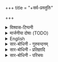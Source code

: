 +++
title = "+सर्व-प्रस्तुतिः"

+++

<details><summary>विश्वास-टिप्पनी</summary>

अत्र श्रुतिर् नोदाहृतैव मूले -  
सम्प्रदाये प्रविष्टानां स्त्री-शूद्राणाम् अप्य् अधिकारोऽत्रास्तीत्य् अतः।  
किञ्च सारबोधिनी-व्याख्याने श्रुतय उदाहृताः (मूले तत्र तत्र "आदि"-शब्देन सूचिता इति)।
</details>

<details><summary>मार्जनीया दोषाः (TODO)</summary>

ऩकारस्य नकारो वर्तते मूले बहुत्र १-९ अधिकारेषु।  
एवं सारबोधिन्याम् ५-९ अधिकारेषु। 

स्पानीयो ऽनुवादो बहुत्र न कृतः - यन्त्रसहकृतेन भाषाभिज्ञेन कार्यम्।  

राजगोपालानुवादे क्वचिद् विपरीतार्थाः प्रतिपादिता अस्माभिर् मार्जिताः - तत्र तत्र ~~मार्जनरेखा~~ स्थापिता।
</details>



<details><summary>English</summary>

Translated into English with Introduction and Notes by M. R. Rajagopala Ayyaṅgār, M. A. (Formerly of the Madras Educational Service)  
Published by: Agnihothram Rāmanuja Thathachariar,  
Kumbakonam.

Archive [link](https://archive.org/details/in.ernet.dli.2015.92385).
</details>

<details><summary>सार-बोधिनी - गुरुवन्दनम्</summary>

॥ श्रीः ॥   
श्रीमते हयग्रीवाय नमः ॥  
श्रीमते लक्ष्मीनृसिंहपरब्रह्मणे नमः ॥  
श्रीमते प्रणतार्तिहरवरदपरब्रह्मणे नमः ॥   

श्रीमल्-लक्ष्मी-नृसिंहे कटुतर-निनद-त्रस्त-विश्वाण्ड उग्रे  
वीरे दैत्येन्द्र-वक्षो-विदलनमुदिते भीषणे विष्णु-सञ्ज्ञे ।  
**भूयाद् भक्तिः** परा मे **ज्वलति** सकल-वित्-सार्व-भौमे ऽतिभद्रे   
पत्यौ सर्वस्य मृत्योर् मृति-कृति विनतानन्द+++(→पक्षे वैनतेयो मालोलविग्रहमूलस्थः)+++-कन्दे मुकुन्दे ॥१॥  

**वन्दे** नृसिंह-जायाम्  
अनादि-मायाम् अपोहितुं हेयाम् +++(→मायाम्)+++ ।  
सुललित-सुन्दर-कायां  
सुरेन्द्र-गेयां सुरर्षिभिर् **ध्येयाम्** ॥२॥  

वन्दे सूत्रवती-नाथं  
विष्वक्सेनम् अहर्निशम् ।  
यद्-वेत्र-चलनाद् विघ्ना  
**विद्रवन्ति** दिशो दश ॥ ३ ॥  

विचित्रां भगवद् **भक्तिं**  
रूपिणीं रस-वाहिनीम् ।  
**वन्दे** वाग्-अ-परिच्छेद्यां  
वकुला-भरणाभिधाम् ॥ ४ ॥  

नाथ-यामुन-योगीन्द्र-  
सूक्तीर् हृदि **विभावये** ।  
यद्-उपज्ञं यतीन्द्रस्य  
ज्ञानं निस्सीम-वैभवम् ॥ ५ ॥  

**वन्दे** यतीन्द्रम् अनिशं  
यत्-सूक्त्य्--अ-मृत-वाहिनी ।  
संसार-सर्प-सन्दष्ट–  
जीव-जीवातुर् अद्भुता ॥ ६ ॥  

वेदान्त-सूरि-चरणौ  
**वन्दिषीय** मुहुर्महुः ।  
यद्-ध्यान-लेशतस् सार-  
शास्त्र-भावो मम **स्फुटः** ॥ ७ ॥  

कालेऽस्मिन् श्री-नृ-सिंहस् स्व-पद-कमल-संसेवन-ध्यान-पूजा-  
योग्यान् अन्यान् **अ-दृष्ट्वा** रघुवर-नयतस् **स्वार्चनायाविर् आसीत्** ।  
आदि-श्रीवण्-शठ-द्विड्--यति-तनुर् इति यस् सम्यग् **उत्प्रेक्षितोऽभूत्**   
**जीयात्** सोऽयं नृ-कण्ठी-रव-पद-**परिचर्यैक-सन्तुष्ट**-चित्तः ॥८॥  

स्तुति-**पुलकाङ्कित**-गात्रं  
+++(स्तुति←)+++नृहरेर् बाष्पाम्बुना **लसन्**-नेत्रम् ।  
**वन्दे** शठ-रिपु-रामा-  
वरज-मुनीन्द्रं मदीय-कुल-नाथम् ॥९॥  

**दान-विनिर्जित**-कल्पं+++(→वृक्षं)+++  
दयालुम् अनघं दमादि-गुण-पूर्णम् ।  
श्री-रङ्ग-नाथ-योगि-  
प्रवरम् अहं **भावये** गुरूत्तंसम् ॥१०॥  

वीर-रघ्व्-ईट्-छठा-राति-  
योगिराजं **भजे** ऽनिशम् ।  
ज्ञानानुष्ठान-वैराग्य-  
वारिधिं मम शेवधिम्+++(=सम्पत्)+++ ॥११॥  

यो ऽसाव् आचार्य-भक्तौ मधुर-कविर् इति **प्रोच्यते** सर्वलोकैः   
विष्णोर् भक्तौ तथा यं **कथयति** जनता कारि+++(←शठारिपिता)+++-सूनोस् समानम् ।  
श्रीभाष्यादि-प्रचारे यति-पतिर् इति यं **मेनिरे** पण्डिताग्र्याः   
सो ऽयं **जेजीयतां** श्री-नर-हरि-शठ-जिद्-योगि-राजो दयालुः ॥१२॥  

लक्ष्मी-नृ-हरि-शठ-द्विड्-  
यति-पति-चरणौ **व्रजामि शरणम्** अहम् ।  
यत्-**परिचरणाद् आत्तो**  
ब्रह्मानुभवोऽप्य् अहो मयाऽत्रैव ॥१३॥   

काञ्चन-कृष्णाभिख्यां  
करुणाम् इव रूपिणीं क्षमा-मुख्याम् ।  
अपि+++(←अतः)+++ सञ्चरणवतीं मे  
प्रपत्तिविद्यां **भजे** सदा हृद्याम् ॥१४॥  
</details>


<details><summary>सार-बोधिनी - प्रतिज्ञादि</summary>

एवं श्रीनृहरेः पदाम्बु-ज-युगं **ध्यात्वा**, गुरूणां ततिं   
**नत्वा**, तत्र च वेद-मौलि-गुरु-राट्-पादाम्बु-जे **न्यस्त**-धीः ।  
श्री-रङ्गादि-शठारि-योगि--नृ-पतिर् व्याख्यां रहस्य-त्रयी-  
सारस्य **+आतनुते** गिरा सरलया सारार्थ-सम्बोधिनीम् ॥१५॥  

क्वाहं मन्दमतिः क्व चातिगहना वेदान्त-सूरेर् गिरो  
**जानन्न्** एवम् अहं धिया चपलया **व्याख्यातुम् इच्छामि** ताः ।  
**क्षन्तव्यं** मम साहसं बुधवरैर्, **नोपेक्षणीया** कृतिस्  
त्व् एषा चाढ्य-वरैर् इवाल्प-कणिका कामं गुणैक-स्पृहैः ॥१६॥  

व्याख्यान-पञ्चकानुक्तो  
**न** कोप्य् अर्थो **ऽस्ति** यद्य् अपि ।  
तथापि **क्रियते** व्याख्या  
वाचां मम **विशुद्धये** ॥१७॥+++(4)+++  

अन्योक्तार्थस्य **कथनं**  
दोषो यद्य् अत्र **मन्यते** ।  
आद्येतरस्मिन् व्याख्याने  
सर्वत्रायं **दुर्-उद्धरः** ॥१८॥ +++(5)+++ 

+++(तेषु पञ्चसु)+++ क्वचित् किञ्चिद् विशेषेण  
**तत्राश्वासो मतस्** तव ।  
अत्रापि स भवेद् एव  
ततस् **सार्थो ममोद्यमः** ॥१९॥  

श्री-नृसिंह-शठाराति-  
योगिनो नृहरेर् अपि ।  
**आज्ञयाऽत्र प्रवृत्तस्य**  
**को** वा **भारो** भवेन् मम ॥२०॥+++(5)+++   

लक्ष्मी-नृहरिर् एवैतद्-  
व्याख्यां स्वप्रीतये स्वयम् ।  
लेखिनी-स्थान-भूतेन  
मया **लिखति** सादरम् ॥२१॥  +++(5)+++
</details>

<details><summary>सार-बोधिनी - परिचयः</summary>

श्रियःपतियाय्, अखिल-हेयप्रत्यनीक-कल्याणैकतानऩाय्,  
परम-कारुणिकऩ् आय्प् पोन्द नारायणऩ् 

> "सॆऩ्ऱु सॆऩ्ऱागिलुङ् गण्डु  
> सऩ्मम् कऴिप्पाऩ् ऎण्णि ऒऩ्ऱिय् ऒऩ्ऱिय् उलगम् पडैत्ताऩ्" 

ऎऩ्गिऱबडिये  

> ऒरु कल्बत्तिऱ्कु ऒरु जीवऩ् आवदु  
तम्मै उळ्ळ बडि कण्डु  
उज्जीविक्कक् कडवऩ् +++(5)+++ 

ऎऩ्गिऱ ऎण्णत्ताले  
अडिक्क् अडि जगत्तै **सृष्टि सॆय्दु**  

‘यो ब्रह्माणं’ ऎऩ्गिऱ बडिये  
ब्रह्मावुक्कु अडियिलेये  
वेदोपदेशादिगळैप् पण्णियुम्,  
पिऩ्बु तत्-तद्-अवसरङ्गळिल्  
सनकादिगळैक् कॊण्डु  
निवृत्ति-धर्मङ्गळैप् **प्रवर्त्तिप्पित्तुम्**,  
नारायण-गीताचार्य-रूपेण ताऩे **वॆळि निऩ्ऱु**  
**ज्ञानोपदेशङ्गळैच् चॆय्दुम्**,  
इक्-कलि-युगं वन्दवाऱे,  
अधिकारि-दौर्लभ्यत्ताले  
ताम् प्रवर्त्तिप्पित्त कर्म-ज्ञान-भक्तियोग-प्रतिपादक-शास्त्र-**भागङ्गळ् पयऩ् पडामल्** पोऩमैयैक्+++(=??)+++ **गणिसित्तु**  
‘द्वापरस्य युगस्यान्ते आदौ कलियुगस्य च’ ऎऩ्गिऱबडि  
प्रपत्ति-प्रधानमाऩ श्रीपाञ्चरात्रशास्त्रत्तै **प्रवर्तिप्पित्तु**,  

अदुवुम् विस्तृतमाय् विविध-प्रकारम् आय्प् पोन्ददाल्  
अदिलुम् ऋषि-प्रायर्गळ् आऩ महामतिकळुक्कु अऩ्ऱि  
मन्द-मतिगळुक्कु प्रयोजनम् इल्लामैयैक् **करुदि**  
तामे "वॆऩ्ऱिप्+++(=??)+++ पुगऴ् तिरु-वेङ्कट-नाथऩ् ऎऩ्ऩुम् गुरुव् आय्त्"  
तूप्पुलिल् **अवतरित्तु**  
नाथ-यामुन-यतिवरादिगळाले प्रवर्तितम् आऩ व्यास-सिद्धान्तत्तैप्  
पल ग्रन्थङ्गळालुम्, पल-बडिय् आग **स्थिर-प्रतिष्ठितम् आक्कि**  
प्रपत्तियै सपरिकरम् आय् साधिकारम् आय्  
मासऱ विळक्कुम् ‘‘श्रीमद्-रहस्य-त्रयसार’’म् ऎऩ्ऩुम् महाप्रबन्धत्तै वॆळिय् इट्ट् अरुळिऩाऩ्।  

इदिल् सकल-वेदान्त-सारतमङ्गळ् आऩ रहस्य-त्रयङ्गळिऩ् अर्थम् विशदीकरिक्कप् पडुगैयालुम्,  
स्मृतीतिहास-पुराण-पञ्चरात्र-दिव्यसूरि-प्रबन्धादिगळ् प्रमाणङ्गळ् आग उदाहरिक्कप् पडुगैयालुम्,  
इदऱ्कु श्रुति-स्मृत्य्-आदि सर्व-सच्-छास्त्रङ्गळोडुम् **सेर्त्तिय् उण्डु**। 

मुमुक्षुक्कळाय्, आकिञ्चन्य-धनिकर्गळ् आय्प् पोन्द नमक्कु  
सपरिकरम् आऩ भक्तियोगत्तै विशदीकरिक्किऱ सूत्र-भाष्यादिगळिऱ् काट्टिलुम्  
सुकरोपायम् आऩ प्रपत्तियिऩ् स्वरूप-परिकराधिकारादिगळै विशदीकरिक्किऱ इप् प्रबन्धमे **उपादेयतमम्।** +++(5)+++ 

इदु सरळमाऩ मणि प्रवाळ नडैयिलमैन्दिरुप्पदालुम्,  
सत्-सम्प्रदायत्तोडु श्रीभाष्यत्तिल् चिरपरिचयम् पण्णिऩ महाप्राज्ञर्गळुक्कुम् अऱियवरिद् आऩ अर्थङ्गळैप् पॊदिन्दुगॊण्ड् इरुप्पदालुम्  
मन्दप्रज्ञरोडु महाप्राज्ञरोडु वासियऱ गुण-ग्राहिकळाऩ सर्वजनङ्गळालुम् कॊण्डाडप्पडुम् ओर् अद्भुत-ग्रन्थरत्नम्। 

आगैयालिदै चिरकालम् महाभाग्य-लब्ध-सदाचार्यादि-शुश्रूषैयाले सम्यग्ग्रहणम् पण्णि, बहुधा मननम् पण्णि, बहुधा प्रवचनम् पण्णि कृतार्थऩाऩदु मात्रमऩ्ऱिक्के इत्तोडु व्याख्यातृत्व-रूपसम्बन्धत्तैयुम् पॆऱ्ऱु कृतार्थऩागक् करुदि इदऱ्कु व्याख्यानमॆऴुदुगिऱोम्।  
दयतां देशिको मे दयाळुः।  
</details>
